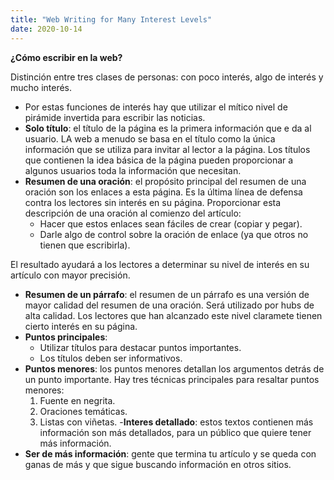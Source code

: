 ```yaml
---
title: "Web Writing for Many Interest Levels"
date: 2020-10-14 
---
```


**¿Cómo escribir en la web?**

Distinción entre tres clases de personas: con poco interés, algo de interés y mucho interés.
- Por estas funciones de interés hay que utilizar el mítico nivel de pirámide invertida para escribir las noticias.
- **Solo título**: el título de la página es la primera información que e da al usuario. LA web a menudo se basa en el título como la única información que se utiliza para invitar al lector a la página. Los títulos que contienen la idea básica de la página pueden proporcionar a algunos usuarios toda la información que necesitan.
- **Resumen de una oración**: el propósito principal del resumen de una oración son los enlaces a esta página. Es la última línea de defensa contra los lectores sin interés en su página. 
Proporcionar esta descripción de una oración al comienzo del artículo:
    - Hacer que estos enlaces sean fáciles de crear (copiar y pegar).
    - Darle algo de control sobre la oración de enlace (ya que otros no tienen que escribirla).

El resultado ayudará a los lectores a determinar su nivel de interés en su artículo con mayor precisión.
- **Resumen de un párrafo**: el resumen de un párrafo es una versión de mayor calidad del resumen de una oración. Será utilizado por hubs de alta calidad. Los lectores que han alcanzado este nivel claramete tienen cierto interés en su página. 
- **Puntos principales**: 
    - Utilizar títulos para destacar puntos importantes. 
    - Los títulos deben ser informativos.
- **Puntos menores**: los puntos menores detallan los argumentos detrás de un punto importante. Hay tres técnicas principales para resaltar puntos menores:
    1. Fuente en negrita.
    2. Oraciones temáticas.
    3. Listas con viñetas. 
-**Interes detallado**: estos textos contienen más información son más detallados, para un público que quiere tener más información.
- **Ser de más información**: gente que termina tu artículo y se queda con ganas de más y que sigue buscando información en otros sitios.

